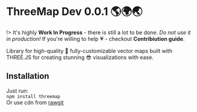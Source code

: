 
# ThreeMap Dev 0.0.1 :earth_americas::earth_africa::earth_asia:

!> It's highly **Work In Progress** - there is still a lot to be done.
*Do not use it in production!*
If you're willing to help :heartpulse: - checkout **Contribiution guide**.

Library for high-quality :high_brightness: fully-customizable vector maps
built with THREE.JS for creating stunning :sunglasses: visualizations with ease.

## Installation

Just run: <br/>
`npm install threemap` <br/>
Or use cdn from [rawgit](https://rawgit.com/areknawo/ThreeMap/master/build/ThreeMap.min.js)
